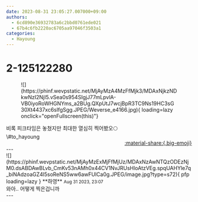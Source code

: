 ```yaml
---
date: 2023-08-31 23:05:27.007000+09:00
authors:
  - 6cd890e36932783a6c2bbd0761ede021
  - 67b4c6fb2220ac6705aa97046f3503a1
categories:
  - Hayoung
---
```


# 2-125122280

<div class="post-container" markdown="1">
<div class="content-container md-sidebar__scrollwrap" markdown="1">


<figure markdown="1">
![](https://phinf.wevpstatic.net/MjAyMzA4MzFfMjk3/MDAxNjkzNDkwNzI2NjI5.vSea0s954SIgjJ77mLpvlA-VB0iyoRoWHGNYms_a2BUg.QXpUtJ7wcjBpR3TC9Ns19HC3sG30Xt4437xc6slfgSgg.JPEG/Weverse_e4166.jpg){ loading=lazy onclick="openFullscreen(this)"}
</figure>
비록 피크타임은 놓쳤지만 최대한 열심히 찍어봤오🌕<br>\#to_hayoung 

</div>
</div>

<div style="text-align: right;" markdown="1">
<a href="https://weverse.io/fromis9/fanpost/2-125122280" style="text-align: right;">:material-share:{.big-emoji}</a>
</div>
---

<div class="comments-container md-sidebar__scrollwrap" markdown="1">
<div class="comment" markdown="1">
<div class='id-container' markdown="1">
![](https://phinf.wevpstatic.net/MjAyMzExMjFfMjUz/MDAxNzAwNTQzODEzNjM0.dsABDAwBLvb_CmKv53nAMh0x44CV1NvJRUsHloAtzVEg.spqUAHYle7q_biNAdzoaGZ4l5soReNS5ww6awFUlCa0g.JPEG/image.jpg?type=s72){ pfp loading=lazy }
**<span class="artist">하영</span>** <small>Aug 31 2023, 23:07</small><br>
</div>
<div class='comment-body' markdown="1">
와아.. 어떻게 찍은겁니까
</div>
</div>
</div>
---
